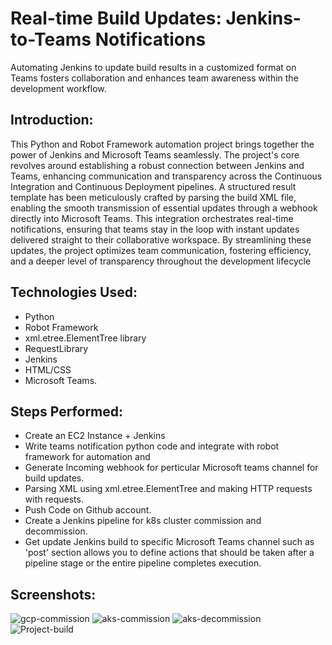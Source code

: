 #  Real-time Build Updates: Jenkins-to-Teams Notifications

Automating Jenkins to update build results in a customized format on Teams fosters collaboration and enhances team awareness within the development workflow.

## Introduction:

This Python and Robot Framework automation project brings together the power of Jenkins and Microsoft Teams seamlessly. The project's core revolves around establishing a robust connection between Jenkins and Teams, enhancing communication and transparency across the Continuous Integration and Continuous Deployment pipelines. A structured result template has been meticulously crafted by parsing the build XML file, enabling the smooth transmission of essential updates through a webhook directly into Microsoft Teams. This integration orchestrates real-time notifications, ensuring that teams stay in the loop with instant updates delivered straight to their collaborative workspace. By streamlining these updates, the project optimizes team communication, fostering efficiency, and a deeper level of transparency throughout the development lifecycle

## Technologies Used:
 - Python
 - Robot Framework
 - xml.etree.ElementTree library
 - RequestLibrary
 - Jenkins
 - HTML/CSS
 - Microsoft Teams.
   
## Steps Performed:

 - Create an EC2 Instance + Jenkins
 - Write teams notification python code and integrate with robot framework for automation and
 - Generate Incoming webhook for perticular Microsoft teams channel for build updates.
 - Parsing XML using xml.etree.ElementTree and making HTTP requests with requests.
 - Push Code on Github account.
 - Create a Jenkins pipeline for k8s cluster commission and decommission.
 - Get update Jenkins build to specific Microsoft Teams channel such as 'post' section allows you to define actions that should be taken after a pipeline stage or the entire pipeline completes execution.

## Screenshots:

![gcp-commission](https://github.com/pranavp14/Jenkins-to-Teams-Notifications/assets/86883246/bcc0ed85-839c-46f6-9b09-97a19a83aa6e)
![aks-commission](https://github.com/pranavp14/Jenkins-to-Teams-Notifications/assets/86883246/6be69305-dfaa-4f9e-9adb-397cb8542978)
![aks-decommission](https://github.com/pranavp14/Jenkins-to-Teams-Notifications/assets/86883246/dbfc41db-1e7e-4c3b-bf56-a8719b0e10cf)
![Project-build](https://github.com/pranavp14/Jenkins-to-Teams-Notifications/assets/86883246/40354bb0-ec42-48db-9eb6-395ed1b4bf98)
